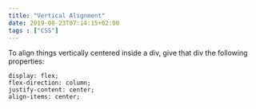 ```yaml
---
title: "Vertical Alignment"
date: 2019-08-23T07:14:15+02:00
tags : ["CSS"]
---
```


To align things vertically centered inside a div, give that div the following properties:
```
display: flex;
flex-direction: column;
justify-content: center;
align-items: center;
```
